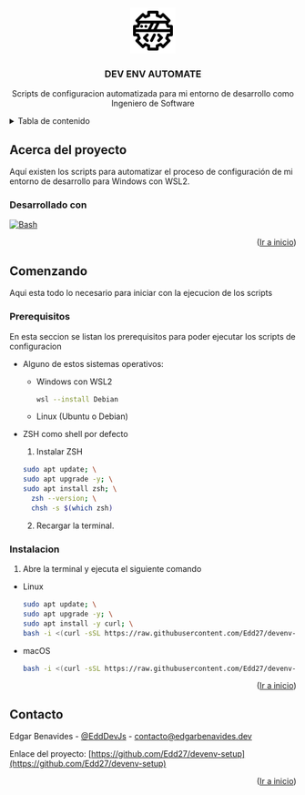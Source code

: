 <a id="readme-top"></a>

<!-- PROJECT LOGO -->
<br />
<div align="center">
  <a href="https://github.com/Edd27/devenv-setup">
    <img src="images/logo.png" alt="Logo" width="80" height="80">
  </a>

<h3 align="center">DEV ENV AUTOMATE</h3>

  <p align="center">
    Scripts de configuracion automatizada para mi entorno de desarrollo como Ingeniero de Software 
  </p>
</div>

<!-- TABLE OF CONTENTS -->
<details>
  <summary>Tabla de contenido</summary>
  <ol>
    <li>
      <a href="#about-the-project">Acerca del proyecto</a>
      <ul>
        <li><a href="#built-with">Desarrollado con</a></li>
      </ul>
    </li>
    <li>
      <a href="#getting-started">Iniciando</a>
      <ul>
        <li><a href="#prerequisites">Prerequisitos</a></li>
        <li><a href="#installation">Instalacion</a></li>
      </ul>
    </li>
    <li><a href="#contact">Contacto</a></li>
  </ol>
</details>

<!-- ABOUT THE PROJECT -->

## Acerca del proyecto

Aquí existen los scripts para automatizar el proceso de configuración de mi entorno de desarrollo para Windows con WSL2.

### Desarrollado con

[![Bash](https://img.shields.io/badge/Bash-4EAA25?style=for-the-badge&logo=gnu-bash&logoColor=white)][Bash-url]

<p align="right">(<a href="#readme-top">Ir a inicio</a>)</p>

<!-- GETTING STARTED -->

## Comenzando

Aqui esta todo lo necesario para iniciar con la ejecucion de los scripts

### Prerequisitos

En esta seccion se listan los prerequisitos para poder ejecutar los scripts de configuracion

- Alguno de estos sistemas operativos:
  - Windows con WSL2
    ```sh
    wsl --install Debian
    ```
  - Linux (Ubuntu o Debian)

- ZSH como shell por defecto
  1. Instalar ZSH
    ```sh
    sudo apt update; \
    sudo apt upgrade -y; \
    sudo apt install zsh; \
      zsh --version; \
      chsh -s $(which zsh)
    ```
  2. Recargar la terminal.

### Instalacion

1. Abre la terminal y ejecuta el siguiente comando
  - Linux
    ```sh
    sudo apt update; \
    sudo apt upgrade -y; \
    sudo apt install -y curl; \
    bash -i <(curl -sSL https://raw.githubusercontent.com/Edd27/devenv-setup/main/setup.sh)
    ```
  - macOS
    ```sh
    bash -i <(curl -sSL https://raw.githubusercontent.com/Edd27/devenv-setup/main/setup.sh)
    ```

<p align="right">(<a href="#readme-top">Ir a inicio</a>)</p>

<!-- CONTACT -->

## Contacto

Edgar Benavides - [@EddDevJs](https://x.com/EddDevJs) - contacto@edgarbenavides.dev

Enlace del proyecto: [https://github.com/Edd27/devenv-setup](https://github.com/Edd27/devenv-setup)

<p align="right">(<a href="#readme-top">Ir a inicio</a>)</p>

<!-- MARKDOWN LINKS & IMAGES -->
<!-- https://www.markdownguide.org/basic-syntax/#reference-style-links -->

[Bash-url]: https://en.wikipedia.org/wiki/Bash_(Unix_shell)
